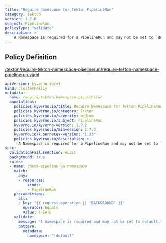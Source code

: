 ```yaml
---
title: "Require Namespace for Tekton PipelineRun"
category: Tekton
version: 1.7.0
subject: PipelineRun
policyType: "validate"
description: >
    A Namespace is required for a PipelineRun and may not be set to `default`.
---
```


## Policy Definition
<a href="https://github.com/kyverno/policies/raw/main//tekton/require-tekton-namespace-pipelinerun/require-tekton-namespace-pipelinerun.yaml" target="-blank">/tekton/require-tekton-namespace-pipelinerun/require-tekton-namespace-pipelinerun.yaml</a>

```yaml
apiVersion: kyverno.io/v1
kind: ClusterPolicy
metadata:
  name: require-tekton-namespace-pipelinerun
  annotations:
    policies.kyverno.io/title: Require Namespace for Tekton PipelineRun
    policies.kyverno.io/category: Tekton
    policies.kyverno.io/severity: medium
    policies.kyverno.io/subject: PipelineRun
    kyverno.io/kyverno-version: 1.7.2
    policies.kyverno.io/minversion: 1.7.0
    kyverno.io/kubernetes-version: "1.23"
    policies.kyverno.io/description: >- 
      A Namespace is required for a PipelineRun and may not be set to `default`.
spec:
  validationFailureAction: Audit
  background: true
  rules:
  - name: check-pipelinerun-namespace
    match:
      any:
      - resources:
          kinds:
          - PipelineRun
    preconditions:
      all:
      - key: "{{ request.operation || 'BACKGROUND' }}"
        operator: Equals
        value: CREATE
    validate:
      message: "A namespace is required and may not be set to default."
      pattern:
        metadata:
          namespace: "!default"
```

